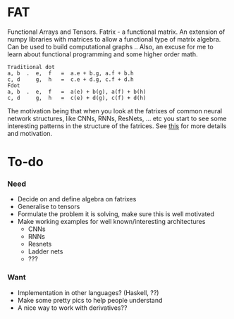 # FAT
Functional Arrays and Tensors. Fatrix - a functional matrix.
An extension of numpy libraries with matrices to allow a functional type of matrix algebra. 
Can be used to build computational graphs ..
Also, an excuse for me to learn about functional programming and some higher order math.

    Traditional dot
    a, b  .  e,  f   =  a.e + b.g, a.f + b.h
    c, d     g,  h   =  c.e + d.g, c.f + d.h
    Fdot
    a, b  .  e,  f   =  a(e) + b(g), a(f) + b(h)
    c, d     g,  h   =  c(e) + d(g), c(f) + d(h)
    
The motivation being that when you look at the fatrixes of common neural network structures, like CNNs, RNNs, ResNets, … etc you start to see some interesting patterns in the structure of the fatrices. See [this](https://github.com/act65/FAT/blob/master/Modular%20nets.ipynb) for more details and motivation.


# To-do
### Need
* Decide on and define algebra on fatrixes
* Generalise to tensors
* Formulate the problem it is solving, make sure this is well motivated
* Make working examples for well known/interesting architectures
    * CNNs
    * RNNs
    * Resnets
    * Ladder nets
    * ???

### Want
* Implementation in other languages? (Haskell, ??)
* Make some pretty pics to help people understand
* A nice way to work with derivatives??
